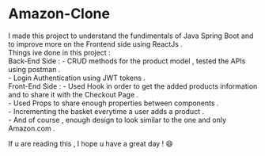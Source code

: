 # Amazon-Clone
I made this project to understand the fundimentals of Java Spring Boot and to improve more on the Frontend side using ReactJs .<br>
Things ive done in this project : <br>
Back-End Side : - CRUD methods for the product model , tested the APIs using postman .<br>
                - Login Authentication using JWT tokens .<br>
Front-End Side : - Used Hook in order to get the added products information and to share it with the Checkout Page .<br>
                 - Used Props to share enough properties between components .<br>
                 - Incrementing the basket everytime a user adds a product . <br>
                 - And of course , enough design to look similar to the one and only Amazon.com .<br>

If u are reading this , I hope u have a great day ! :smile: 
